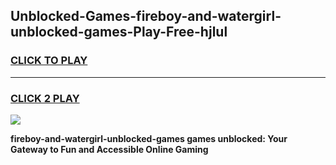 
## Unblocked-Games-fireboy-and-watergirl-unblocked-games-Play-Free-hjlul
<h3>
<a href="https://premium76.site?title=fireboy-and-watergirl-unblocked-games&ref=18A1">CLICK TO PLAY</a></h3>
<hr>

<h3>
<a href="https://premium76.site?title=fireboy-and-watergirl-unblocked-games&ref=18A1">CLICK 2 PLAY</a>
  
</h3>

<a href="https://premium76.site?title=fireboy-and-watergirl-unblocked-games&ref=18A1"><img src="https://clearcache.store/games.png"></a>


**fireboy-and-watergirl-unblocked-games games unblocked: Your Gateway to Fun and Accessible Online Gaming**
